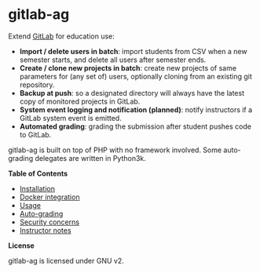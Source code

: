 # gitlab-ag

Extend [GitLab](http://gitlab.com) for education use:

 * **Import / delete users in batch**: import students from CSV when a new 
 semester starts, and delete all users after semester ends.
 * **Create / clone new projects in batch**: create new projects of same 
 parameters for (any set of) users, optionally cloning from an existing 
 git repository.
 * **Backup at push**: so a designated directory will always have the latest 
 copy of monitored projects in GitLab.
 * **System event logging and notification (planned)**: notify instructors 
 if a GitLab system event is emitted.
 * **Automated grading**: grading the submission after student pushes code 
 to GitLab.

gitlab-ag is built on top of PHP with no framework involved. Some auto-grading 
delegates are written in Python3k.

**Table of Contents**

 * [Installation](ga-docs/installation.md)
 * [Docker integration](ga-docs/docker.md)
 * [Usage](ga-docs/usage.md)
 * [Auto-grading](ga-docs/autograding.md)
 * [Security concerns](ga-docs/security.md)
 * [Instructor notes](ga-docs/instructor.md)

**License**

gitlab-ag is licensed under GNU v2.
